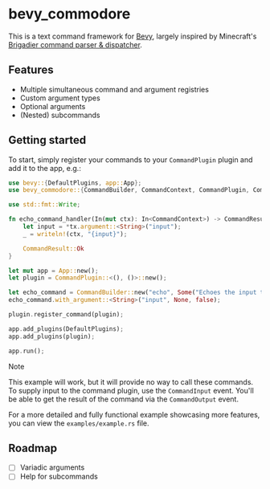 # bevy_commodore
This is a text command framework for [Bevy](https://github.com/bevyengine/bevy), largely inspired by Minecraft's
[Brigadier command parser & dispatcher](https://github.com/Mojang/brigadier).

## Features
+ Multiple simultaneous command and argument registries
+ Custom argument types
+ Optional arguments
+ (Nested) subcommands

## Getting started
To start, simply register your commands to your `CommandPlugin` plugin and add it to the app, e.g.:
```rs
use bevy::{DefaultPlugins, app::App};
use bevy_commodore::{CommandBuilder, CommandContext, CommandPlugin, CommandResult};

use std::fmt::Write;

fn echo_command_handler(In(mut ctx): In<CommandContext>) -> CommandResult {
    let input = *tx.argument::<String>("input");
    _ = writeln!(ctx, "{input}");

    CommandResult::Ok
}

let mut app = App::new();
let plugin = CommandPlugin::<(), ()>::new();

let echo_command = CommandBuilder::new("echo", Some("Echoes the input text back to the user"), echo_command_handler);
echo_command.with_argument::<String>("input", None, false);

plugin.register_command(plugin);

app.add_plugins(DefaultPlugins);
app.add_plugins(plugin);

app.run();
```

> [!NOTE]
> This example will work, but it will provide no way to call these commands. To supply input to the command
plugin, use the `CommandInput` event. You'll be able to get the result of the command via the `CommandOutput` event.

For a more detailed and fully functional example showcasing more features, you can view the `examples/example.rs` file.

## Roadmap
- [ ] Variadic arguments
- [ ] Help for subcommands
